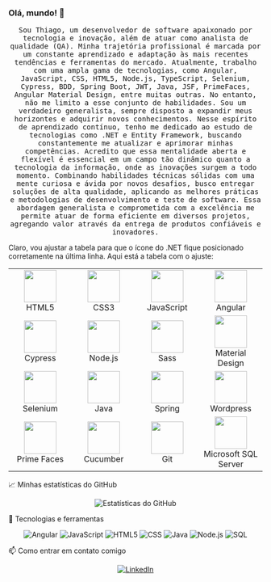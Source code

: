 ### Olá, mundo! 👋
<p align="center">
  
  <samp>
    Sou Thiago, um desenvolvedor de software apaixonado por tecnologia e inovação, além de atuar como analista de qualidade (QA). Minha trajetória profissional é marcada por um constante aprendizado e adaptação às mais recentes tendências e ferramentas do mercado.
    Atualmente, trabalho com uma ampla gama de tecnologias, como Angular, JavaScript, CSS, HTML5, Node.js, TypeScript, Selenium, Cypress, BDD, Spring Boot, JWT, Java, JSF, PrimeFaces, Angular Material Design, entre muitas outras. No entanto, não me limito a esse conjunto de     habilidades. Sou um verdadeiro generalista, sempre disposto a expandir meus horizontes e adquirir novos conhecimentos.
    Nesse espírito de aprendizado contínuo, tenho me dedicado ao estudo de tecnologias como .NET e Entity Framework, buscando constantemente me atualizar e aprimorar minhas competências. Acredito que essa mentalidade aberta e flexível é essencial em um campo tão dinâmico       quanto a tecnologia da informação, onde as inovações surgem a todo momento.
  Combinando habilidades técnicas sólidas com uma mente curiosa e ávida por novos desafios, busco entregar soluções de alta qualidade, aplicando as melhores práticas e metodologias de desenvolvimento e teste de software. Essa abordagem generalista e comprometida com a         excelência me permite atuar de forma eficiente em diversos projetos, agregando valor através da entrega de produtos confiáveis e inovadores.
  </samp>
</p>

Claro, vou ajustar a tabela para que o ícone do .NET fique posicionado corretamente na última linha. Aqui está a tabela com o ajuste:
<table>
<tbody>
<tr>
<td width="25%" align="center">
<img height="64px" src="https://img.icons8.com/color/48/000000/html-5.png">
<br>
<span>HTML5</span>
</td>
<td width="25%" align="center">
<img height="64px" src="https://img.icons8.com/color/48/000000/css3.png">
<br>
<span>CSS3</span>
</td>
<td width="25%" align="center">
<img height="64px" src="https://img.icons8.com/color/48/000000/javascript.png">
<br>
<span>JavaScript</span>
</td>
<td width="25%" align="center">
<img height="64px" src="https://w7.pngwing.com/pngs/14/568/png-transparent-angularjs-logo-javascript-security-token-angle-triangle-logo-thumbnail.png">
<br>
<span>Angular</span>
</td>
</tr>
<tr>
<td width="25%" align="center">
<img height="64px" src="https://asset.brandfetch.io/idIq\_kF0rb/idv3zwmSiY.jpeg">
<br>
<span>Cypress</span>
</td>
<td width="25%" align="center">
<img height="64px" src="https://img.icons8.com/color/48/000000/nodejs.png">
<br>
<span>Node.js</span>
</td>
<td width="25%" align="center">
<img height="64px" src="https://img.icons8.com/color/48/000000/sass.png">
<br>
<span>Sass<span>
</td>
<td width="25%" align="center">
<img height="64px" src="https://seeklogo.com/images/M/material-design-logo-8BAFEFE50B-seeklogo.com.png">
<br>
<span>Material Design</span>
</td>
</tr>
<tr>
<td width="25%" align="center">
<img height="64px" src="https://seeklogo.com/images/S/selenium-logo-A1B53CEFB0-seeklogo.com.png">
<br>
<span>Selenium</span>
</td>
<td width="25%" align="center">
<img height="64px" src="https://img.icons8.com/color/48/000000/java-coffee-cup-logo.png">
<br>
<span>Java</span>
</td>
<td width="25%" align="center">
<img height="64px" src="https://img.icons8.com/color/48/000000/spring-logo.png">
<br>
<span>Spring<span>
</td>
<td width="25%" align="center">
<img height="64px" src="https://img.icons8.com/color/48/000000/wordpress.png">
<br>
<span>Wordpress</span>
</td>
</tr>
<tr>
<td width="25%" align="center">
<img height="64px" src="https://i1.wp.com/www.primefaces.org/wp-content/uploads/2021/10/primefaces-logo.png?fit=1368%2C320&ssl=1">
<br>
<span>Prime Faces</span>
</td>
<td width="25%" align="center">
<img height="64px" src="https://seeklogo.com/images/C/cucumber-logo-D727C551CE-seeklogo.com.png">
<br>
<span>Cucumber</span>
</td>
<td width="25%" align="center">
<img height="64px" src="https://img.icons8.com/color/48/000000/git.png"">
<br>
<span>Git</span>
</td>
<td width="25%" align="center">
<img height="64px" src="https://brandslogos.com/wp-content/uploads/images/microsoft-sql-server-logo.png">
<br>
<span>Microsoft SQL Server</span>
</td>
</td>
</tr>
</tbody>
</table>
📈 Minhas estatísticas do GitHub
<p align="center">
  <img src="https://github-readme-stats.vercel.app/api?username=Thiago11112000&show_icons=true&theme=radical" alt="Estatísticas do GitHub">
</p>

🔧 Tecnologias e ferramentas
<p align="center">
  <img src="https://img.shields.io/badge/Code-Angular-informational?style=flat&logo=angular&logoColor=white&color=2bbc8a" alt="Angular">
  <img src="https://img.shields.io/badge/Code-JavaScript-informational?style=flat&logo=javascript&logoColor=white&color=2bbc8a" alt="JavaScript">
  <img src="https://img.shields.io/badge/Code-HTML5-informational?style=flat&logo=html5&logoColor=white&color=2bbc8a" alt="HTML5">
  <img src="https://img.shields.io/badge/Code-CSS-informational?style=flat&logo=css3&logoColor=white&color=2bbc8a" alt="CSS">
  <img src="https://img.shields.io/badge/Code-Java-informational?style=flat&logo=java&logoColor=white&color=2bbc8a" alt="Java">
  <img src="https://img.shields.io/badge/Tools-Node.js-informational?style=flat&logo=node-dot-js&logoColor=white&color=2bbc8a" alt="Node.js">
  <img src="https://img.shields.io/badge/Tools-SQL-informational?style=flat&logo=mysql&logoColor=white&color=2bbc8a" alt="SQL">
</p>

📫 Como entrar em contato comigo
<p align="center">
  <a href="https://www.linkedin.com/in/thiago-martins-2996ba1a2/"><img src="https://img.shields.io/badge/-LinkedIn-0077B5?style=flat&logo=LinkedIn&logoColor=white" alt="LinkedIn"></a>
</p>
